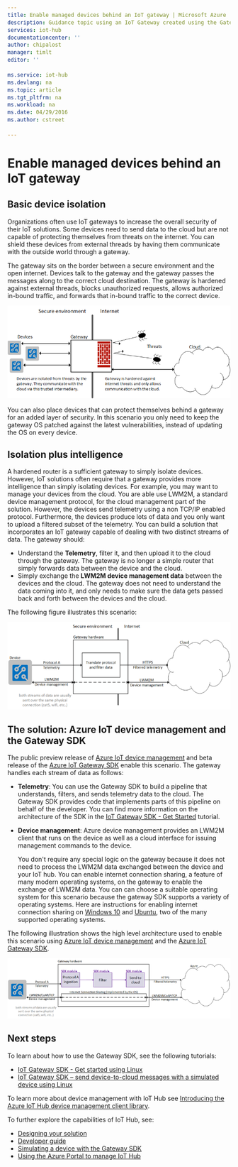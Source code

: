 ```yaml
---
title: Enable managed devices behind an IoT gateway | Microsoft Azure
description: Guidance topic using an IoT Gateway created using the Gateway SDK along with devices managed by IoT Hub.
services: iot-hub
documentationcenter: ''
author: chipalost
manager: timlt
editor: ''

ms.service: iot-hub
ms.devlang: na
ms.topic: article
ms.tgt_pltfrm: na
ms.workload: na
ms.date: 04/29/2016
ms.author: cstreet

---
```

# Enable managed devices behind an IoT gateway
## Basic device isolation
Organizations often use IoT gateways to increase the overall security of their IoT solutions. Some devices need to send data to the cloud but are not capable of protecting themselves from threats on the internet. You can shield these devices from external threads by having them communicate with the outside world through a gateway.

The gateway sits on the border between a secure environment and the open internet. Devices talk to the gateway and the gateway passes the messages along to the correct cloud destination. The gateway is hardened against external threads, blocks unauthorized requests, allows authorized in-bound traffic, and forwards that in-bound traffic to the correct device.

![](media/iot-hub-gateway-device-management/overview.png)

You can also place devices that can protect themselves behind a gateway for an added layer of security. In this scenario you only need to keep the gateway OS patched against the latest vulnerabilities, instead of updating the OS on every device.

## Isolation plus intelligence
A hardened router is a sufficient gateway to simply isolate devices. However, IoT solutions often require that a gateway provides more intelligence than simply isolating devices. For example, you may want to manage your devices from the cloud. You are able use LWM2M, a standard device management protocol, for the cloud management part of the solution. However, the devices send telemetry using a non TCP/IP enabled protocol. Furthermore, the devices produce lots of data and you only want to upload a filtered subset of the telemetry. You can build a solution that incorporates an IoT gateway capable of dealing with two distinct streams of data. The gateway should:

* Understand the **Telemetry**, filter it, and then upload it to the cloud through the gateway. The gateway is no longer a simple router that simply forwards data between the device and the cloud.
* Simply exchange the **LWM2M device management data** between the devices and the cloud. The gateway does not need to understand the data coming into it, and only needs to make sure the data gets passed back and forth between the devices and the cloud.

The following figure illustrates this scenario:

![](media/iot-hub-gateway-device-management/manage.png)

## The solution: Azure IoT device management and the Gateway SDK
The public preview release of [Azure IoT device management](iot-hub-device-management-overview.md) and beta release of the [Azure IoT Gateway SDK](https://github.com/Azure/azure-iot-gateway-sdk/) enable this scenario. The gateway handles each stream of data as follows:

* **Telemetry**: You can use the Gateway SDK to build a pipeline that understands, filters, and sends telemetry data to the cloud. The Gateway SDK provides code that implements parts of this pipeline on behalf of the developer. You can find more information on the architecture of the SDK in the [IoT Gateway SDK - Get Started](iot-hub-linux-gateway-sdk-get-started.md) tutorial.
* **Device management**: Azure device management provides an LWM2M client that runs on the device as well as a cloud interface for issuing management commands to the device.
  
  You don't require any special logic on the gateway because it does not need to process the LWM2M data exchanged between the device and your IoT hub. You can enable internet connection sharing, a feature of many modern operating systems, on the gateway to enable the exchange of LWM2M data. You can can choose a suitable operating system for this scenario because the gateway SDK supports a variety of operating systems. Here are instructions for enabling internet connection sharing on [Windows 10](http://windows.microsoft.com/en-us/windows/using-internet-connection-sharing#1TC=windows-7) and [Ubuntu](https://help.ubuntu.com/community/Internet/ConnectionSharing), two of the many supported operating systems.

The following illustration shows the high level architecture used to enable this scenario using [Azure IoT device management](iot-hub-device-management-overview.md) and the [Azure IoT Gateway SDK](https://github.com/Azure/azure-iot-gateway-sdk/).

![](media/iot-hub-gateway-device-management/manage_2.png)

## Next steps
To learn about how to use the Gateway SDK, see the following tutorials:

* [IoT Gateway SDK - Get started using Linux](iot-hub-linux-gateway-sdk-get-started.md)
* [IoT Gateway SDK – send device-to-cloud messages with a simulated device using Linux](iot-hub-linux-gateway-sdk-simulated-device.md)

To learn more about device management with IoT Hub see [Introducing the Azure IoT Hub device management client library](iot-hub-device-management-library.md).

To further explore the capabilities of IoT Hub, see:

* [Designing your solution](iot-hub-guidance.md)
* [Developer guide](iot-hub-devguide.md)
* [Simulating a device with the Gateway SDK](iot-hub-linux-gateway-sdk-simulated-device.md)
* [Using the Azure Portal to manage IoT Hub](iot-hub-manage-through-portal.md)

<!-- Images and links -->
[1]: media/iot-hub-gateway-device-management/overview.png
[2]: media/iot-hub-gateway-device-management/manage.png
[Azure IoT Gateway SDK]: https://github.com/Azure/azure-iot-gateway-sdk/
[Windows 10]: http://windows.microsoft.com/en-us/windows/using-internet-connection-sharing#1TC=windows-7
[Ubuntu]: https://help.ubuntu.com/community/Internet/ConnectionSharing
[3]: media/iot-hub-gateway-device-management/manage_2.png
[lnk-gateway-get-started]: iot-hub-linux-gateway-sdk-get-started.md
[lnk-gateway-simulated]: iot-hub-linux-gateway-sdk-simulated-device.md
[lnk-device-management]: iot-hub-device-management-overview.md

[lnk-tutorial-twin]: iot-hub-device-management-device-twin.md
[lnk-tutorial-queries]: iot-hub-device-management-device-query.md
[lnk-tutorial-jobs]: iot-hub-device-management-device-jobs.md
[lnk-dm-gateway]: iot-hub-gateway-device-management.md
[lnk-library-c]: iot-hub-device-management-library.md

[lnk-design]: iot-hub-guidance.md
[lnk-devguide]: iot-hub-devguide.md
[lnk-gateway]: iot-hub-linux-gateway-sdk-simulated-device.md
[lnk-portal]: iot-hub-manage-through-portal.md